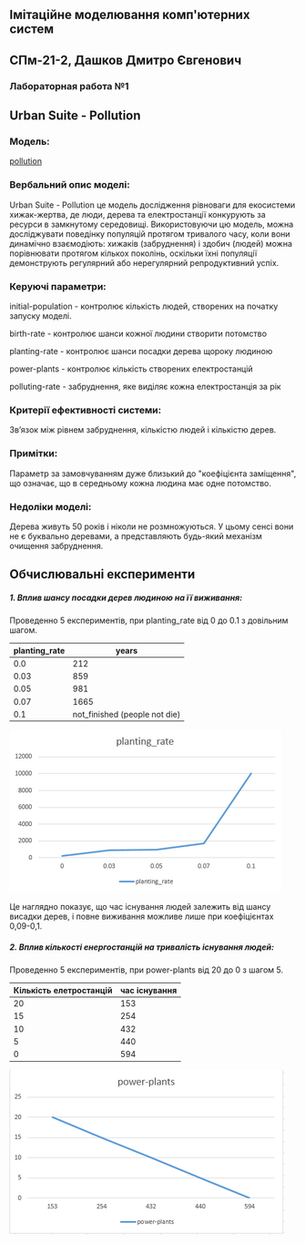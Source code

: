 ## Імітаційне моделювання комп'ютерних систем

## СПм-21-2, Дашков Дмитро Євгенович

### Лабораторная работа №**1**



## Urban Suite - Pollution

### Модель:

[pollution](http://www.netlogoweb.org/launch#http://www.netlogoweb.org/assets/modelslib/Curricular%20Models/Urban%20Suite/Urban%20Suite%20-%20Pollution.nlogo)

### Вербальний опис моделі:

Urban Suite - Pollution це модель дослідження рівноваги для екосистеми хижак-жертва, де люди, дерева та  електростанції конкурують за ресурси в замкнутому середовищі. Використовуючи цю модель, можна досліджувати поведінку популяцій протягом тривалого часу, коли вони динамічно взаємодіють: хижаків (забруднення) і здобич (людей) можна порівнювати протягом кількох поколінь, оскільки їхні популяції демонструють регулярний або нерегулярний репродуктивний успіх.

### Керуючі параметри:

initial-population - контролює кількість людей, створених на початку запуску моделі.

birth-rate - контролює шанси кожної людини створити потомство

planting-rate - контролює шанси посадки дерева щороку людиною

power-plants - контролює кількість створених електростанцій

polluting-rate - забруднення, яке виділяє кожна електростанція за рік

### Критерії ефективності системи:

Зв’язок між рівнем забруднення, кількістю людей і кількістю дерев.

### Примітки:

Параметр за замовчуванням дуже близький до "коефіцієнта заміщення", що означає, що в середньому кожна людина має одне потомство.

### Недоліки моделі:

Дерева живуть 50 років і ніколи не розмножуються. У цьому сенсі вони не є буквально деревами, а представляють будь-який механізм очищення забруднення.



## Обчислювальні експерименти

##### 1. Вплив шансу посадки дерев людиною на її виживання:

Проведенно 5 експериментів, при planting_rate від 0 до 0.1 з довільним шагом.

| planting_rate | years                         |
| ------------- | ----------------------------- |
| 0.0           | 212                           |
| 0.03          | 859                           |
| 0.05          | 981                           |
| 0.07          | 1665                          |
| 0.1           | not_finished (people not die) |

![planting_rate](https://github.com/D-D-E/simulation_lab/blob/master/Lb1/planting_rate.png)

Це наглядно показує, що час існування людей залежить від шансу висадки дерев, і повне виживання можливе лише при коефіцієнтах 0,09-0,1.

##### 2. Вплив кількості енергостанцій на тривалість існування людей:

Проведенно 5 експериментів, при power-plants від 20 до 0 з шагом 5.

| Кількість елетростанцій | час існування |
| ----------------------- | ------------- |
| 20                      | 153           |
| 15                      | 254           |
| 10                      | 432           |
| 5                       | 440           |
| 0                       | 594           |

![power-plants](https://github.com/D-D-E/simulation_lab/blob/master/Lb1/power-plants.png)
